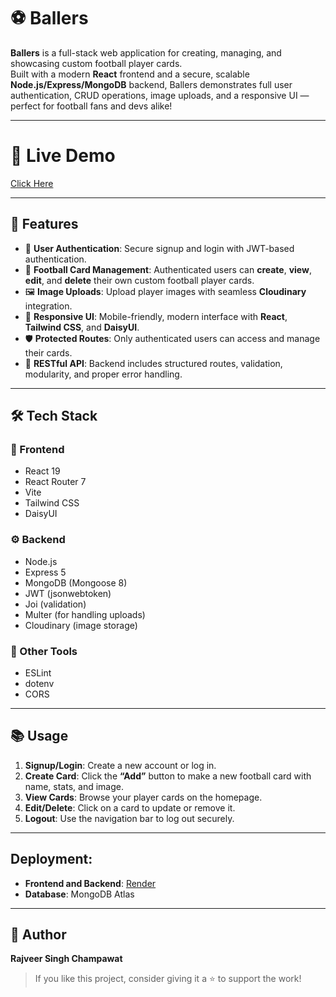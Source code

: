 # ⚽ Ballers

**Ballers** is a full-stack web application for creating, managing, and showcasing custom football player cards.  
Built with a modern **React** frontend and a secure, scalable **Node.js/Express/MongoDB** backend, Ballers demonstrates full user authentication, CRUD operations, image uploads, and a responsive UI — perfect for football fans and devs alike!

---

# 🎯 Live Demo
[Click Here](https://ballers-frontend.onrender.com)

---

## 🚀 Features

- 🔐 **User Authentication**: Secure signup and login with JWT-based authentication.
- 🧩 **Football Card Management**: Authenticated users can **create**, **view**, **edit**, and **delete** their own custom football player cards.
- 🖼️ **Image Uploads**: Upload player images with seamless **Cloudinary** integration.
- 📱 **Responsive UI**: Mobile-friendly, modern interface with **React**, **Tailwind CSS**, and **DaisyUI**.
- 🛡️ **Protected Routes**: Only authenticated users can access and manage their cards.
- 🔁 **RESTful API**: Backend includes structured routes, validation, modularity, and proper error handling.

---

## 🛠️ Tech Stack

### 🎨 Frontend
- React 19  
- React Router 7  
- Vite  
- Tailwind CSS  
- DaisyUI  

### ⚙️ Backend
- Node.js  
- Express 5  
- MongoDB (Mongoose 8)  
- JWT (jsonwebtoken)  
- Joi (validation)  
- Multer (for handling uploads)  
- Cloudinary (image storage)

### 🧩 Other Tools
- ESLint  
- dotenv  
- CORS

---

## 📚 Usage

1. **Signup/Login**: Create a new account or log in.
2. **Create Card**: Click the **“Add”** button to make a new football card with name, stats, and image.
3. **View Cards**: Browse your player cards on the homepage.
4. **Edit/Delete**: Click on a card to update or remove it.
5. **Logout**: Use the navigation bar to log out securely.

---

## Deployment:
- **Frontend and Backend**: [Render](https://render.com)  
- **Database**: MongoDB Atlas

--- 

## 👤 Author

**Rajveer Singh Champawat**

> If you like this project, consider giving it a ⭐ to support the work!
